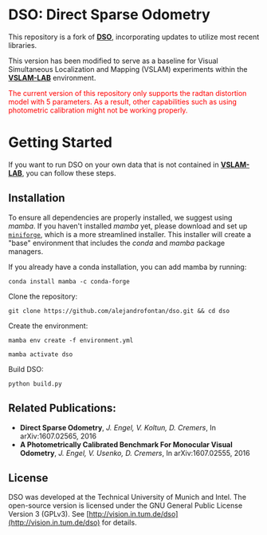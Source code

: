 # DSO: Direct Sparse Odometry

This repository is a fork of [**DSO**](https://github.com/JakobEngel/dso), incorporating updates to utilize most recent libraries.

This version has been modified to serve as a baseline for Visual Simultaneous Localization and Mapping (VSLAM) experiments within the  [**VSLAM-LAB**](https://github.com/alejandrofontan/VSLAM-LAB) environment. 

<p style="color:red;">The current version of this repository only supports the radtan distortion model with 5 parameters. As a result, other capabilities such as using photometric calibration might not be working properly.</p>

# Getting Started
If you want to run DSO on your own data that is not contained in  [**VSLAM-LAB**](https://github.com/alejandrofontan/VSLAM-LAB), you can follow these steps.

## Installation
To ensure all dependencies are properly installed, we suggest using *mamba*. If you haven't installed *mamba* yet, please download and set up [`miniforge`](https://github.com/conda-forge/miniforge), which is a more streamlined installer. This installer will create a "base" environment that includes the *conda* and *mamba* package managers.

If you already have a conda installation, you can add mamba by running:
```
conda install mamba -c conda-forge
```
Clone the repository:
```
git clone https://github.com/alejandrofontan/dso.git && cd dso
```
Create the environment:

```
mamba env create -f environment.yml
```
```
mamba activate dso
```
Build DSO:
```
python build.py
```

## Related Publications:
* **Direct Sparse Odometry**, *J. Engel, V. Koltun, D. Cremers*, In arXiv:1607.02565, 2016
* **A Photometrically Calibrated Benchmark For Monocular Visual Odometry**, *J. Engel, V. Usenko, D. Cremers*, In arXiv:1607.02555, 2016

## License
DSO was developed at the Technical University of Munich and Intel.
The open-source version is licensed under the GNU General Public License Version 3 (GPLv3).
See [http://vision.in.tum.de/dso](http://vision.in.tum.de/dso) for details.
